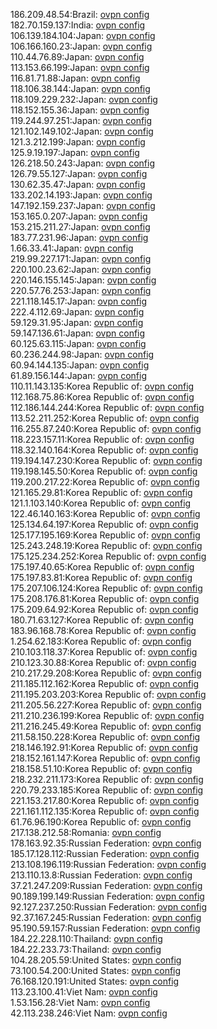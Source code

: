 186.209.48.54:Brazil: [ovpn config](vpn/186_209_48_54.ovpn)  
182.70.159.137:India: [ovpn config](vpn/182_70_159_137.ovpn)  
106.139.184.104:Japan: [ovpn config](vpn/106_139_184_104.ovpn)  
106.166.160.23:Japan: [ovpn config](vpn/106_166_160_23.ovpn)  
110.44.76.89:Japan: [ovpn config](vpn/110_44_76_89.ovpn)  
113.153.66.199:Japan: [ovpn config](vpn/113_153_66_199.ovpn)  
116.81.71.88:Japan: [ovpn config](vpn/116_81_71_88.ovpn)  
118.106.38.144:Japan: [ovpn config](vpn/118_106_38_144.ovpn)  
118.109.229.232:Japan: [ovpn config](vpn/118_109_229_232.ovpn)  
118.152.155.36:Japan: [ovpn config](vpn/118_152_155_36.ovpn)  
119.244.97.251:Japan: [ovpn config](vpn/119_244_97_251.ovpn)  
121.102.149.102:Japan: [ovpn config](vpn/121_102_149_102.ovpn)  
121.3.212.199:Japan: [ovpn config](vpn/121_3_212_199.ovpn)  
125.9.19.197:Japan: [ovpn config](vpn/125_9_19_197.ovpn)  
126.218.50.243:Japan: [ovpn config](vpn/126_218_50_243.ovpn)  
126.79.55.127:Japan: [ovpn config](vpn/126_79_55_127.ovpn)  
130.62.35.47:Japan: [ovpn config](vpn/130_62_35_47.ovpn)  
133.202.14.193:Japan: [ovpn config](vpn/133_202_14_193.ovpn)  
147.192.159.237:Japan: [ovpn config](vpn/147_192_159_237.ovpn)  
153.165.0.207:Japan: [ovpn config](vpn/153_165_0_207.ovpn)  
153.215.211.27:Japan: [ovpn config](vpn/153_215_211_27.ovpn)  
183.77.231.96:Japan: [ovpn config](vpn/183_77_231_96.ovpn)  
1.66.33.41:Japan: [ovpn config](vpn/1_66_33_41.ovpn)  
219.99.227.171:Japan: [ovpn config](vpn/219_99_227_171.ovpn)  
220.100.23.62:Japan: [ovpn config](vpn/220_100_23_62.ovpn)  
220.146.155.145:Japan: [ovpn config](vpn/220_146_155_145.ovpn)  
220.57.76.253:Japan: [ovpn config](vpn/220_57_76_253.ovpn)  
221.118.145.17:Japan: [ovpn config](vpn/221_118_145_17.ovpn)  
222.4.112.69:Japan: [ovpn config](vpn/222_4_112_69.ovpn)  
59.129.31.95:Japan: [ovpn config](vpn/59_129_31_95.ovpn)  
59.147.136.61:Japan: [ovpn config](vpn/59_147_136_61.ovpn)  
60.125.63.115:Japan: [ovpn config](vpn/60_125_63_115.ovpn)  
60.236.244.98:Japan: [ovpn config](vpn/60_236_244_98.ovpn)  
60.94.144.135:Japan: [ovpn config](vpn/60_94_144_135.ovpn)  
61.89.156.144:Japan: [ovpn config](vpn/61_89_156_144.ovpn)  
110.11.143.135:Korea Republic of: [ovpn config](vpn/110_11_143_135.ovpn)  
112.168.75.86:Korea Republic of: [ovpn config](vpn/112_168_75_86.ovpn)  
112.186.144.244:Korea Republic of: [ovpn config](vpn/112_186_144_244.ovpn)  
113.52.211.252:Korea Republic of: [ovpn config](vpn/113_52_211_252.ovpn)  
116.255.87.240:Korea Republic of: [ovpn config](vpn/116_255_87_240.ovpn)  
118.223.157.11:Korea Republic of: [ovpn config](vpn/118_223_157_11.ovpn)  
118.32.140.164:Korea Republic of: [ovpn config](vpn/118_32_140_164.ovpn)  
119.194.147.230:Korea Republic of: [ovpn config](vpn/119_194_147_230.ovpn)  
119.198.145.50:Korea Republic of: [ovpn config](vpn/119_198_145_50.ovpn)  
119.200.217.22:Korea Republic of: [ovpn config](vpn/119_200_217_22.ovpn)  
121.165.29.81:Korea Republic of: [ovpn config](vpn/121_165_29_81.ovpn)  
121.1.103.140:Korea Republic of: [ovpn config](vpn/121_1_103_140.ovpn)  
122.46.140.163:Korea Republic of: [ovpn config](vpn/122_46_140_163.ovpn)  
125.134.64.197:Korea Republic of: [ovpn config](vpn/125_134_64_197.ovpn)  
125.177.195.169:Korea Republic of: [ovpn config](vpn/125_177_195_169.ovpn)  
125.243.248.19:Korea Republic of: [ovpn config](vpn/125_243_248_19.ovpn)  
175.125.234.252:Korea Republic of: [ovpn config](vpn/175_125_234_252.ovpn)  
175.197.40.65:Korea Republic of: [ovpn config](vpn/175_197_40_65.ovpn)  
175.197.83.81:Korea Republic of: [ovpn config](vpn/175_197_83_81.ovpn)  
175.207.106.124:Korea Republic of: [ovpn config](vpn/175_207_106_124.ovpn)  
175.208.176.81:Korea Republic of: [ovpn config](vpn/175_208_176_81.ovpn)  
175.209.64.92:Korea Republic of: [ovpn config](vpn/175_209_64_92.ovpn)  
180.71.63.127:Korea Republic of: [ovpn config](vpn/180_71_63_127.ovpn)  
183.96.168.78:Korea Republic of: [ovpn config](vpn/183_96_168_78.ovpn)  
1.254.62.183:Korea Republic of: [ovpn config](vpn/1_254_62_183.ovpn)  
210.103.118.37:Korea Republic of: [ovpn config](vpn/210_103_118_37.ovpn)  
210.123.30.88:Korea Republic of: [ovpn config](vpn/210_123_30_88.ovpn)  
210.217.29.208:Korea Republic of: [ovpn config](vpn/210_217_29_208.ovpn)  
211.185.112.162:Korea Republic of: [ovpn config](vpn/211_185_112_162.ovpn)  
211.195.203.203:Korea Republic of: [ovpn config](vpn/211_195_203_203.ovpn)  
211.205.56.227:Korea Republic of: [ovpn config](vpn/211_205_56_227.ovpn)  
211.210.236.199:Korea Republic of: [ovpn config](vpn/211_210_236_199.ovpn)  
211.216.245.49:Korea Republic of: [ovpn config](vpn/211_216_245_49.ovpn)  
211.58.150.228:Korea Republic of: [ovpn config](vpn/211_58_150_228.ovpn)  
218.146.192.91:Korea Republic of: [ovpn config](vpn/218_146_192_91.ovpn)  
218.152.161.147:Korea Republic of: [ovpn config](vpn/218_152_161_147.ovpn)  
218.158.51.10:Korea Republic of: [ovpn config](vpn/218_158_51_10.ovpn)  
218.232.211.173:Korea Republic of: [ovpn config](vpn/218_232_211_173.ovpn)  
220.79.233.185:Korea Republic of: [ovpn config](vpn/220_79_233_185.ovpn)  
221.153.217.80:Korea Republic of: [ovpn config](vpn/221_153_217_80.ovpn)  
221.161.112.135:Korea Republic of: [ovpn config](vpn/221_161_112_135.ovpn)  
61.76.96.190:Korea Republic of: [ovpn config](vpn/61_76_96_190.ovpn)  
217.138.212.58:Romania: [ovpn config](vpn/217_138_212_58.ovpn)  
178.163.92.35:Russian Federation: [ovpn config](vpn/178_163_92_35.ovpn)  
185.17.128.112:Russian Federation: [ovpn config](vpn/185_17_128_112.ovpn)  
213.108.196.119:Russian Federation: [ovpn config](vpn/213_108_196_119.ovpn)  
213.110.13.8:Russian Federation: [ovpn config](vpn/213_110_13_8.ovpn)  
37.21.247.209:Russian Federation: [ovpn config](vpn/37_21_247_209.ovpn)  
90.189.199.149:Russian Federation: [ovpn config](vpn/90_189_199_149.ovpn)  
92.127.237.250:Russian Federation: [ovpn config](vpn/92_127_237_250.ovpn)  
92.37.167.245:Russian Federation: [ovpn config](vpn/92_37_167_245.ovpn)  
95.190.59.157:Russian Federation: [ovpn config](vpn/95_190_59_157.ovpn)  
184.22.228.110:Thailand: [ovpn config](vpn/184_22_228_110.ovpn)  
184.22.233.73:Thailand: [ovpn config](vpn/184_22_233_73.ovpn)  
104.28.205.59:United States: [ovpn config](vpn/104_28_205_59.ovpn)  
73.100.54.200:United States: [ovpn config](vpn/73_100_54_200.ovpn)  
76.168.120.191:United States: [ovpn config](vpn/76_168_120_191.ovpn)  
113.23.100.41:Viet Nam: [ovpn config](vpn/113_23_100_41.ovpn)  
1.53.156.28:Viet Nam: [ovpn config](vpn/1_53_156_28.ovpn)  
42.113.238.246:Viet Nam: [ovpn config](vpn/42_113_238_246.ovpn)  
